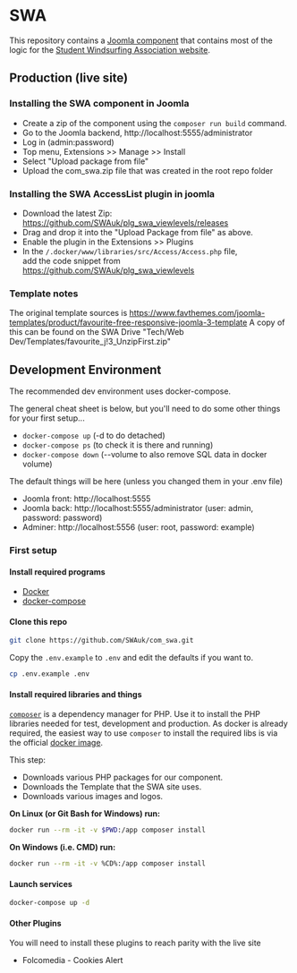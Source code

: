 # SWA

This repository contains a [Joomla component](https://docs.joomla.org/Component) that contains most of the logic for the [Student Windsurfing Association website](https://www.studentwindsurfing.co.uk/).

## Production (live site)

### Installing the SWA component in Joomla

* Create a zip of the component using the `composer run build` command.
* Go to the Joomla backend, http://localhost:5555/administrator
* Log in (admin:password)
* Top menu, Extensions >> Manage >> Install
* Select "Upload package from file"
* Upload the com_swa.zip file that was created in the root repo folder

### Installing the SWA AccessList plugin in joomla

* Download the latest Zip:\
https://github.com/SWAuk/plg_swa_viewlevels/releases
* Drag and drop it into the "Upload Package from file" as above.
* Enable the plugin in the Extensions >> Plugins
* In the `/.docker/www/libraries/src/Access/Access.php` file, \
add the code snippet from https://github.com/SWAuk/plg_swa_viewlevels

### Template notes

The original template sources is https://www.favthemes.com/joomla-templates/product/favourite-free-responsive-joomla-3-template
A copy of this can be found on the SWA Drive "Tech/Web Dev/Templates/favourite_j!3_UnzipFirst.zip"

## Development Environment

The recommended dev environment uses docker-compose.

The general cheat sheet is below, but you'll need to do some other things for your first setup...

* `docker-compose up` (-d to do detached)
* `docker-compose ps` (to check it is there and running)
* `docker-compose down` (--volume to also remove SQL data in docker volume)

The default things will be here (unless you changed them in your .env file)

* Joomla front: http://localhost:5555
* Joomla back: http://localhost:5555/administrator (user: admin, password: password)
* Adminer: http://localhost:5556 (user: root, password: example)

### First setup

#### Install required programs

* [Docker](https://docs.docker.com/install/)
* [docker-compose](https://docs.docker.com/compose/install/)

#### Clone this repo

```sh
git clone https://github.com/SWAuk/com_swa.git
```

Copy the `.env.example` to `.env` and edit the defaults if you want to.

```sh
cp .env.example .env
```

#### Install required libraries and things

[`composer`](https://getcomposer.org/) is a dependency manager for PHP.
Use it to install the PHP libraries needed for test, development and production.
As docker is already required, the easiest way to use `composer` to install the required libs is via the official [docker image](https://hub.docker.com/_/composer).

This step:

* Downloads various PHP packages for our component.
* Downloads the Template that the SWA site uses.
* Downloads various images and logos.

**On Linux (or Git Bash for Windows) run:**

```sh
docker run --rm -it -v $PWD:/app composer install
```

**On Windows (i.e. CMD) run:**

```sh
docker run --rm -it -v %CD%:/app composer install
```

#### Launch services

```sh
docker-compose up -d
```

#### Other Plugins

You will need to install these plugins to reach parity with the live site

* Folcomedia - Cookies Alert
